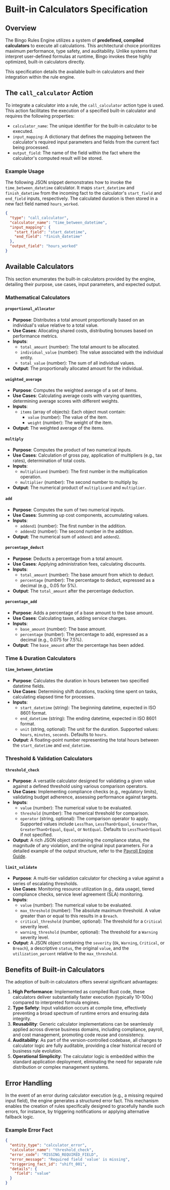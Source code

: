 # Built-in Calculators Specification

## Overview
The Bingo Rules Engine utilizes a system of **predefined, compiled calculators** to execute all calculations. This architectural choice prioritizes maximum performance, type safety, and auditability. Unlike systems that interpret user-defined formulas at runtime, Bingo invokes these highly optimized, built-in calculators directly.

This specification details the available built-in calculators and their integration within the rule engine.

## The `call_calculator` Action
To integrate a calculator into a rule, the `call_calculator` action type is used. This action facilitates the execution of a specified built-in calculator and requires the following properties:

-   `calculator_name`: The unique identifier for the built-in calculator to be executed.
-   `input_mapping`: A dictionary that defines the mapping between the calculator's required input parameters and fields from the current fact being processed.
-   `output_field`: The name of the field within the fact where the calculator's computed result will be stored.

### Example Usage
The following JSON snippet demonstrates how to invoke the `time_between_datetime` calculator. It maps `start_datetime` and `finish_datetime` from the incoming fact to the calculator's `start_field` and `end_field` inputs, respectively. The calculated duration is then stored in a new fact field named `hours_worked`.

```json
{
  "type": "call_calculator",
  "calculator_name": "time_between_datetime",
  "input_mapping": {
    "start_field": "start_datetime",
    "end_field": "finish_datetime"
  },
  "output_field": "hours_worked"
}
```

## Available Calculators
This section enumerates the built-in calculators provided by the engine, detailing their purpose, use cases, input parameters, and expected output.

### Mathematical Calculators

#### `proportional_allocator`
-   **Purpose**: Distributes a total amount proportionally based on an individual's value relative to a total value.
-   **Use Cases**: Allocating shared costs, distributing bonuses based on performance metrics.
-   **Inputs**:
    -   `total_amount` (number): The total amount to be allocated.
    -   `individual_value` (number): The value associated with the individual entity.
    -   `total_value` (number): The sum of all individual values.
-   **Output**: The proportionally allocated amount for the individual.

#### `weighted_average`
-   **Purpose**: Computes the weighted average of a set of items.
-   **Use Cases**: Calculating average costs with varying quantities, determining average scores with different weights.
-   **Inputs**:
    -   `items` (array of objects): Each object must contain:
        -   `value` (number): The value of the item.
        -   `weight` (number): The weight of the item.
-   **Output**: The weighted average of the items.

#### `multiply`
-   **Purpose**: Computes the product of two numerical inputs.
-   **Use Cases**: Calculation of gross pay, application of multipliers (e.g., tax rates), determination of total costs.
-   **Inputs**:
    -   `multiplicand` (number): The first number in the multiplication operation.
    -   `multiplier` (number): The second number to multiply by.
-   **Output**: The numerical product of `multiplicand` and `multiplier`.

#### `add`
-   **Purpose**: Computes the sum of two numerical inputs.
-   **Use Cases**: Summing up cost components, accumulating values.
-   **Inputs**:
    -   `addend1` (number): The first number in the addition.
    -   `addend2` (number): The second number in the addition.
-   **Output**: The numerical sum of `addend1` and `addend2`.

#### `percentage_deduct`
-   **Purpose**: Deducts a percentage from a total amount.
-   **Use Cases**: Applying administration fees, calculating discounts.
-   **Inputs**:
    -   `total_amount` (number): The base amount from which to deduct.
    -   `percentage` (number): The percentage to deduct, expressed as a decimal (e.g., 0.05 for 5%).
-   **Output**: The `total_amount` after the percentage deduction.

#### `percentage_add`
-   **Purpose**: Adds a percentage of a base amount to the base amount.
-   **Use Cases**: Calculating taxes, adding service charges.
-   **Inputs**:
    -   `base_amount` (number): The base amount.
    -   `percentage` (number): The percentage to add, expressed as a decimal (e.g., 0.075 for 7.5%).
-   **Output**: The `base_amount` after the percentage has been added.

### Time & Duration Calculators

#### `time_between_datetime`
-   **Purpose**: Calculates the duration in hours between two specified datetime fields.
-   **Use Cases**: Determining shift durations, tracking time spent on tasks, calculating elapsed time for processes.
-   **Inputs**:
    -   `start_datetime` (string): The beginning datetime, expected in ISO 8601 format.
    -   `end_datetime` (string): The ending datetime, expected in ISO 8601 format.
    -   `unit` (string, optional): The unit for the duration. Supported values: `hours`, `minutes`, `seconds`. Defaults to `hours`.
-   **Output**: A floating-point number representing the total hours between the `start_datetime` and `end_datetime`.

### Threshold & Validation Calculators

#### `threshold_check`
-   **Purpose**: A versatile calculator designed for validating a given value against a defined threshold using various comparison operators.
-   **Use Cases**: Implementing compliance checks (e.g., regulatory limits), validating budget adherence, assessing performance against targets.
-   **Inputs**:
    -   `value` (number): The numerical value to be evaluated.
    -   `threshold` (number): The numerical threshold for comparison.
    -   `operator` (string, optional): The comparison operator to apply. Supported values include `LessThan`, `LessThanOrEqual`, `GreaterThan`, `GreaterThanOrEqual`, `Equal`, or `NotEqual`. Defaults to `LessThanOrEqual` if not specified.
-   **Output**: A rich JSON object containing the compliance status, the magnitude of any violation, and the original input parameters. For a detailed example of the output structure, refer to the [Payroll Engine Guide](../docs/payroll-engine.md).

#### `limit_validate`
-   **Purpose**: A multi-tier validation calculator for checking a value against a series of escalating thresholds.
-   **Use Cases**: Monitoring resource utilization (e.g., data usage), tiered compliance checks, service level agreement (SLA) monitoring.
-   **Inputs**:
    -   `value` (number): The numerical value to be evaluated.
    -   `max_threshold` (number): The absolute maximum threshold. A value greater than or equal to this results in a `Breach`.
    -   `critical_threshold` (number, optional): The threshold for a `Critical` severity level.
    -   `warning_threshold` (number, optional): The threshold for a `Warning` severity level.
-   **Output**: A JSON object containing the `severity` (`Ok`, `Warning`, `Critical`, or `Breach`), a descriptive `status`, the original `value`, and the `utilization_percent` relative to the `max_threshold`.

## Benefits of Built-in Calculators
The adoption of built-in calculators offers several significant advantages:

1.  **High Performance**: Implemented as compiled Rust code, these calculators deliver substantially faster execution (typically 10-100x) compared to interpreted formula engines.
2.  **Type Safety**: Input validation occurs at compile time, effectively preventing a broad spectrum of runtime errors and ensuring data integrity.
3.  **Reusability**: Generic calculator implementations can be seamlessly applied across diverse business domains, including compliance, payroll, and cost management, promoting code reuse and consistency.
4.  **Auditability**: As part of the version-controlled codebase, all changes to calculator logic are fully auditable, providing a clear historical record of business rule evolution.
5.  **Operational Simplicity**: The calculator logic is embedded within the standard application deployment, eliminating the need for separate rule distribution or complex management systems.

## Error Handling
In the event of an error during calculator execution (e.g., a missing required input field), the engine generates a structured error fact. This mechanism enables the creation of rules specifically designed to gracefully handle such errors, for instance, by triggering notifications or applying alternative fallback logic.

### Example Error Fact
```json
{
  "entity_type": "calculator_error",
  "calculator_name": "threshold_check",
  "error_code": "MISSING_REQUIRED_FIELD",
  "error_message": "Required field 'value' is missing",
  "triggering_fact_id": "shift_001",
  "details": {
    "field": "value"
  }
}
```
